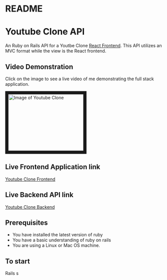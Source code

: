 # README

# Youtube Clone API
An Ruby on Rails API for a Youtbe Clone <a href="https://github.com/cruzgerman216/react-youtubeclone">React Frontend</a>. This API utilizes an MVC format while the view is the React frontend.

## Video Demonstration 

Click on the image to see a live video of me demonstrating the full stack application.

<a href="https://www.youtube.com/embed/ZC3gQ9H5Zqg" target="_blank"><img src="https://i.ibb.co/pLVq33L/youtubeclone.png" 
alt="Image of Youtube Clone" width="240" height="180" border="10" /></a>


## Live Frontend Application link
<a href="germancruzclone.web.app/"> Youtube Clone Frontend<a/>
  
## Live Backend API link
<a href="https://germancruz-youtubecloneapi.herokuapp.com/"> Youtube Clone Backend <a/>


## Prerequisites

- You have installed the latest version of ruby
- You have a basic understanding of ruby on rails
- You are using a Linux or Mac OS machine. 

## To start 

Rails s



